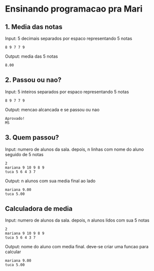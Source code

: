 # Ensinando programacao pra Mari

## 1. Media das notas

Input: 5 decimais separados por espaco representando 5 notas

```
8 9 7 7 9
```

Output: media das 5 notas

```
8.00
```

## 2. Passou ou nao?

Input: 5 inteiros separados por espaco representando 5 notas


```
8 9 7 7 9
```

Output: mencao alcancada e se passou ou nao

```
Aprovado!
MS
```

## 3. Quem passou?

Input: numero de alunos da sala. depois, n linhas com nome do aluno seguido de 5 notas

```
2
mariana 9 10 9 8 9
tuca 5 6 4 3 7
```

Output: n alunos com sua media final ao lado

```
mariana 9.00
tuca 5.00
```

## Calculadora de media

Input: numero de alunos da sala. depois, n alunos lidos com sua 5 notas

```
2
mariana 9 10 9 8 9
tuca 5 6 4 3 7
```

Output: nome do aluno com media final. deve-se criar uma funcao para calcular

```
mariana 9.00
tuca 5.00
```
